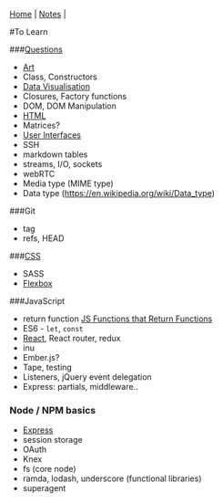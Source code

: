 [Home](README.md) | [Notes](notes.md) |

#To Learn

###[Questions](questions.md)

- [Art](art.md)
- Class, Constructors
- [Data Visualisation](dataVisualisation.md)
- Closures, Factory functions
- DOM, DOM Manipulation
- [HTML](HTML/HTML.md)
- Matrices?
- [User Interfaces](UI.md)
- SSH
- markdown tables
- streams, I/O, sockets
- webRTC
- Media type (MIME type)
- Data type (https://en.wikipedia.org/wiki/Data_type)


###Git
- tag
- refs, HEAD

###[CSS](CSS/CSS.md)
- SASS
- [Flexbox](CSS/flexbox.md)

###JavaScript
- return function [JS Functions that Return Functions](https://davidwalsh.name/javascript-functions)
- ES6 - `let`, `const`
- [React](react/react.md), React router, redux
- inu
- Ember.js?
- Tape, testing
- Listeners, jQuery event delegation
- Express:  partials, middleware..

### Node / NPM basics
- [Express](javascript/express.md)
- session storage
- OAuth
- Knex
- fs (core node)
- ramda, lodash, underscore (functional libraries)
- superagent
